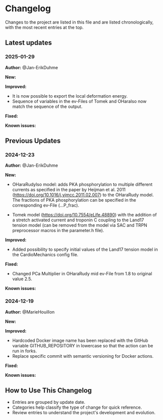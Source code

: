 # Changelog
Changes to the project are listed in this file and are listed chronologically, with the most recent entries at the top.

## Latest updates
### 2025-01-29
**Author:** @Jan-ErikDuhme 

**New:**

**Improved:**
- It is now possible to export the local deformation energy.
- Sequence of variables in the ev-Files of Tomek and OHaraIso now match the sequence of the output.

**Fixed:**

**Known issues:**

## Previous Updates

### 2024-12-23
**Author:** @Jan-ErikDuhme 

**New:**
- OHaraRudyIso model: adds PKA phosphorylation to multiple different currents as specified in the paper by Heijman et al. 2011 (https://doi.org/10.1016/j.yjmcc.2011.02.007) to the OHaraRudy model. 
The fractions of PKA phosphorylation can be specified in the corresponding ev-File (...P_frac).

- Tomek model  (https://doi.org/10.7554/eLife.48890) with the addition of a stretch activated current and troponin C coupling to the Land17 tension model (can be removed from the model via SAC and TRPN preprocessor macros in the parameter.h file).

**Improved:**
- Added possibility to specify initial values of the Land17 tension model in the CardioMechanics config file.

**Fixed:**
- Changed PCa Multiplier in OHaraRudy mid ev-File from 1.8 to original value 2.5.

**Known issues:**

### 2024-12-19
**Author:** @MarieHouillon

**New:**

**Improved:**
- Hardcoded Docker image name has been replaced with the GitHub variable GITHUB_REPOSITORY in lowercase so that the action can be run in forks.
- Replace specific commit with semantic versioning for Docker actions.

**Fixed:**

**Known issues:** 

## How to Use This Changelog
- Entries are grouped by update date.  
- Categories help classify the type of change for quick reference.  
- Review entries to understand the project's development and evolution.